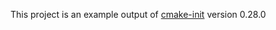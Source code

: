This project is an example output of
[cmake-init](https://github.com/friendlyanon/cmake-init) version 0.28.0
